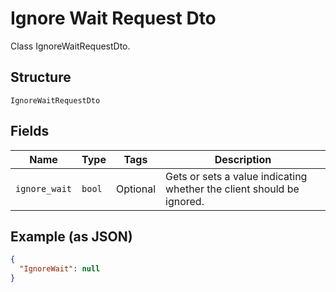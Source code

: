 
# Ignore Wait Request Dto

Class IgnoreWaitRequestDto.

## Structure

`IgnoreWaitRequestDto`

## Fields

| Name | Type | Tags | Description |
|  --- | --- | --- | --- |
| `ignore_wait` | `bool` | Optional | Gets or sets a value indicating whether the client should be ignored. |

## Example (as JSON)

```json
{
  "IgnoreWait": null
}
```

